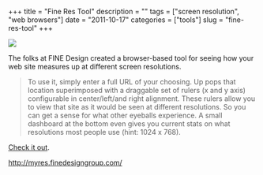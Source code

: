 +++
title = "Fine Res Tool"
description = ""
tags = ["screen resolution", "web browsers"]
date = "2011-10-17"
categories = ["tools"]
slug = "fine-res-tool"
+++


<div class="tool-screenshot mb1"><a href="http://myres.finedesigngroup.com/"><img id="bluga-thumbnail-2767" class="bluga-thumbnail custom" src="//konigi.com/media/bluga/
wt5230750a0e39f_custom.jpg"/></a></div><p>The folks at FINE Design created a browser-based tool for seeing how your web site measures up at different screen resolutions.</p>

<p><blockquote>To use it, simply enter a full URL of your choosing. Up pops that location superimposed with a draggable set of rulers  (x and y axis) configurable in center/left/and right alignment. These rulers allow you to view that site as it would be seen at different resolutions. So you can get a sense for what other eyeballs experience. A small dashboard at the bottom even gives you current stats on what resolutions most people use (hint: 1024 x 768).</blockquote></p>

<p><a href="http://myres.finedesigngroup.com/">Check it out</a>.</p>

  
<p><a href="http://myres.finedesigngroup.com/">http://myres.finedesigngroup.com/</a></p>
      
